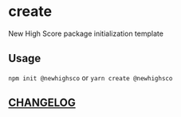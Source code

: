 # create

New High Score package initialization template

## Usage

`npm init @newhighsco` or `yarn create @newhighsco`

## [CHANGELOG](CHANGELOG.md)
